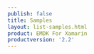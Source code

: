 ```yaml
---
publish: false
title: Samples
layout: list-samples.html
product: EMDK For Xamarin
productversion: '2.2'
---
```


















